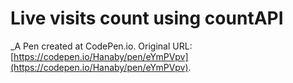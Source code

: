 # Live visits count using countAPI
 _A Pen created at CodePen.io. Original URL: [https://codepen.io/Hanaby/pen/eYmPVpv](https://codepen.io/Hanaby/pen/eYmPVpv).

 